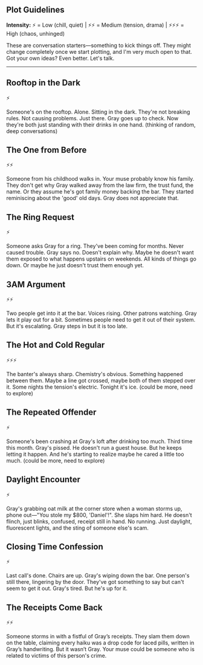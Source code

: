 ## Plot Guidelines

**Intensity:** ⚡ = Low (chill, quiet) | ⚡⚡ = Medium (tension, drama) | ⚡⚡⚡ = High (chaos, unhinged)

These are conversation starters—something to kick things off. They might change completely once we start plotting, and I'm very much open to that. Got your own ideas? Even better. Let's talk.

---

## Rooftop in the Dark
⚡

Someone's on the rooftop. Alone. Sitting in the dark. They're not breaking rules. Not causing problems. Just there. Gray goes up to check. Now they're both just standing with their drinks in one hand. (thinking of random, deep conversations)

## The One from Before
⚡⚡

Someone from his childhood walks in. Your muse probably know his family. They don't get why Gray walked away from the law firm, the trust fund, the name. Or they assume he's got family money backing the bar. They started reminiscing about the 'good' old days. Gray does not appreciate that.

## The Ring Request
⚡

Someone asks Gray for a ring. They've been coming for months. Never caused trouble. Gray says no. Doesn't explain why. Maybe he doesn't want them exposed to what happens upstairs on weekends. All kinds of things go down. Or maybe he just doesn't trust them enough yet.

## 3AM Argument
⚡⚡

Two people get into it at the bar. Voices rising. Other patrons watching. Gray lets it play out for a bit. Sometimes people need to get it out of their system. But it's escalating. Gray steps in but it is too late.

## The Hot and Cold Regular
⚡⚡⚡

The banter's always sharp. Chemistry's obvious. Something happened between them. Maybe a line got crossed, maybe both of them stepped over it. Some nights the tension's electric. Tonight it's ice. (could be more, need to explore)

## The Repeated Offender
⚡

Someone's been crashing at Gray's loft after drinking too much. Third time this month. Gray's pissed. He doesn't run a guest house. But he keeps letting it happen. And he's starting to realize maybe he cared a little too much. (could be more, need to explore)

## Daylight Encounter
⚡

Gray's grabbing oat milk at the corner store when a woman storms up, phone out—"You stole my $800, 'Daniel'!". She slaps him hard. He doesn't flinch, just blinks, confused, receipt still in hand. No running. Just daylight, fluorescent lights, and the sting of someone else's scam.

## Closing Time Confession
⚡

Last call's done. Chairs are up. Gray's wiping down the bar. One person's still there, lingering by the door. They've got something to say but can't seem to get it out. Gray's tired. But he's up for it.

## The Receipts Come Back
⚡⚡

Someone storms in with a fistful of Gray’s receipts. They slam them down on the table, claiming every haiku was a drop code for laced pills, written in Gray’s handwriting. But it wasn’t Gray. Your muse could be someone who is related to victims of this person's crime.